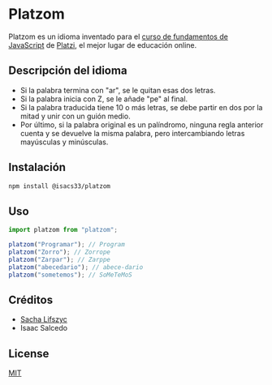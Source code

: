 # Platzom

Platzom es un idioma inventado para el [curso de fundamentos de JavaScript](https://platzi.com/js) de [Platzi](https://platzi.com), el mejor lugar de educación online.

## Descripción del idioma

- Si la palabra termina con "ar", se le quitan esas dos letras.
- Si la palabra inicia con Z, se le añade "pe" al final.
- Si la palabra traducida tiene 10 o más letras, se debe partir en dos por la mitad y unir con un guión medio.
- Por último, si la palabra original es un palíndromo, ninguna regla anterior cuenta y se devuelve la misma palabra, pero intercambiando letras mayúsculas y minúsculas.

## Instalación

```bash
npm install @isacs33/platzom
```

## Uso

```javascript
import platzom from "platzom";

platzom("Programar"); // Program
platzom("Zorro"); // Zorrope
platzom("Zarpar"); // Zarppe
platzom("abecedario"); // abece-dario
platzom("sometemos"); // SoMeTeMoS
```

## Créditos

- [Sacha Lifszyc](https://twitter.com/@slifszyc)
- Isaac Salcedo

## License

[MIT](https://opensource.org/licenses/MIT)
